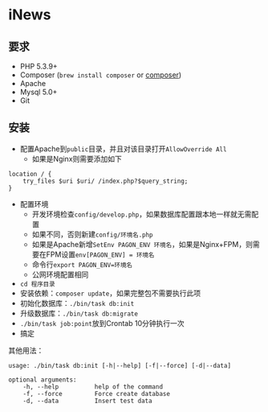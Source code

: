iNews
=====

要求
-----

- PHP 5.3.9+
- Composer (`brew install composer` or [composer](http://getcomposer.org))
- Apache
- Mysql 5.0+
- Git

安装
-----

- 配置Apache到`public`目录，并且对该目录打开`AllowOverride All`
    - 如果是Nginx则需要添加如下
```
location / {
    try_files $uri $uri/ /index.php?$query_string;
}
```
- 配置环境
  - 开发环境检查`config/develop.php`，如果数据库配置跟本地一样就无需配置
  - 如果不同，否则新建`config/环境名.php`
  - 如果是Apache新增`SetEnv PAGON_ENV 环境名`，如果是Nginx+FPM，则需要在FPM设置`env[PAGON_ENV] = 环境名`
  - 命令行`export PAGON_ENV=环境名`
  - 公网环境配置相同
- `cd 程序目录`
- 安装依赖：`composer update`，如果完整包不需要执行此项
- 初始化数据库：`./bin/task db:init`
- 升级数据库：`./bin/task db:migrate`
- `./bin/task job:point`放到Crontab 10分钟执行一次
- 搞定

其他用法：

```
usage: ./bin/task db:init [-h|--help] [-f|--force] [-d|--data]

optional arguments:
    -h, --help          help of the command
    -f, --force         Force create database
    -d, --data          Insert test data
```
